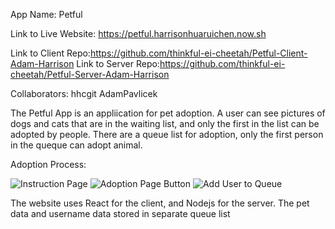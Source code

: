 App Name: Petful

Link to Live Website: https://petful.harrisonhuaruichen.now.sh

Link to Client Repo:https://github.com/thinkful-ei-cheetah/Petful-Client-Adam-Harrison
Link to Server Repo:https://github.com/thinkful-ei-cheetah/Petful-Server-Adam-Harrison

Collaborators: hhcgit
               AdamPavlicek
               
The Petful App is an appliication for pet adoption. A user can see pictures of dogs and cats that are in the waiting list, and only the first in the list can be adopted by people. There are a queue list for adoption, only the first person in the queque can adopt animal. 

Adoption Process:

![Instruction Page](https://i.ibb.co/SvZt0GX/Screen-Shot-2019-06-24-at-4-41-43-PM.png)
![Adoption Page Button](https://i.ibb.co/vvp7WDN/Screen-Shot-2019-06-24-at-4-45-02-PM.png)
![Add User to Queue](https://i.ibb.co/0rkx7cD/Screen-Shot-2019-06-24-at-4-47-21-PM.png>)


The website uses React for the client, and Nodejs for the server. The pet data and username data stored in separate queue list
